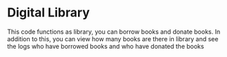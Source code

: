 # Digital Library
This code functions as library, you can borrow books and donate books. In addition to this, you can view how many books are there in library and see the logs who have borrowed books and who have donated the books
